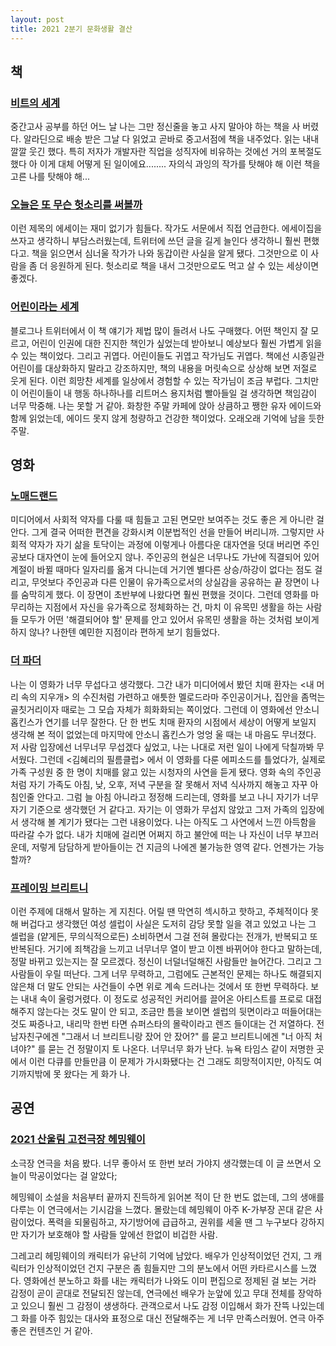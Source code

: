 ```yaml
---
layout: post
title: 2021 2분기 문화생활 결산
---
```


## 책

### [비트의 세계](http://book.naver.com/bookdb/book_detail.php?bid=18990670)
중간고사 공부를 하던 어느 날 나는 그만 정신줄을 놓고 사지 말아야 하는 책을 사 버렸다. 알라딘으로 배송 받은 그날 다 읽었고 곧바로 중고서점에 책을 내주었다. 읽는 내내 깔깔 웃긴 했다. 특히 저자가 개발자란 직업을 성직자에 비유하는 것에선 거의 포복절도했다 아 이게 대체 어떻게 된 일이에요........ 자의식 과잉의 작가를 탓해야 해 이런 책을 고른 나를 탓해야 해...

### [오늘은 또 무슨 헛소리를 써볼까](http://book.naver.com/bookdb/book_detail.php?bid=20592381)
이런 제목의 에세이는 재미 없기가 힘들다. 작가도 서문에서 직접 언급한다. 에세이집을 쓰자고 생각하니 부담스러웠는데, 트위터에 쓰던 글을 길게 늘인다 생각하니 훨씬 편했다고. 책을 읽으면서 심너울 작가가 나와 동갑이란 사실을 알게 됐다. 그것만으로 이 사람을 좀 더 응원하게 된다. 헛소리로 책을 내서 그것만으로도 먹고 살 수 있는 세상이면 좋겠다.

### [어린이라는 세계](http://book.naver.com/bookdb/book_detail.php?bid=17191260)
블로그나 트위터에서 이 책 얘기가 제법 많이 들려서 나도 구매했다. 어떤 책인지 잘 모르고, 어린이 인권에 대한 진지한 책인가 싶었는데 받아보니 예상보다 훨씬 가볍게 읽을 수 있는 책이었다. 그리고 귀엽다. 어린이들도 귀엽고 작가님도 귀엽다. 책에선 시종일관 어린이를 대상화하지 말라고 강조하지만, 책의 내용을 머릿속으로 상상해 보면 저절로 웃게 된다. 이런 희망찬 세계를 일상에서 경험할 수 있는 작가님이 조금 부럽다. 그치만 이 어린이들이 내 행동 하나하나를 리트머스 용지처럼 빨아들일 걸 생각하면 책임감이 너무 막중해. 나는 못할 거 같아.
화창한 주말 카페에 앉아 상큼하고 쨍한 유자 에이드와 함께 읽었는데, 에이드 못지 않게 청량하고 건강한 책이었다. 오래오래 기억에 남을 듯한 주말.

## 영화

### [노매드랜드](https://movie.naver.com/movie/bi/mi/basic.nhn?code=196215)
미디어에서 사회적 약자를 다룰 때 힘들고 고된 면모만 보여주는 것도 좋은 게 아니란 걸 안다. 그게 결국 어떠한 편견을 강화시켜 이분법적인 선을 만들어 버리니까. 그렇지만 사회적 약자가 자기 삶을 토닥이는 과정에 이렇게나 아름다운 대자연을 덧대 버리면 주인공보다 대자연이 눈에 들어오지 않나. 주인공의 현실은 너무나도 가난에 직결되어 있어 계절이 바뀔 때마다 일자리를 옮겨 다니는데 거기엔 별다른 상승/하강이 없다는 점도 걸리고, 무엇보다 주인공과 다른 인물이 유가족으로서의 상실감을 공유하는 끝 장면이 나를 숨막히게 했다. 이 장면이 초반부에 나왔다면 훨씬 편했을 것이다. 그런데 영화를 마무리하는 지점에서 자신을 유가족으로 정체화하는 건, 마치 이 유목민 생활을 하는 사람들 모두가 어떤 '해결되어야 할' 문제를 안고 있어서 유목민 생활을 하는 것처럼 보이게 하지 않나? 나한텐 예민한 지점이라 편하게 보기 힘들었다.

### [더 파더](https://movie.naver.com/movie/bi/mi/basic.nhn?code=191920)
나는 이 영화가 너무 무섭다고 생각했다. 그간 내가 미디어에서 봤던 치매 환자는 <내 머리 속의 지우개> 의 수진처럼 가련하고 애틋한 멜로드라마 주인공이거나, 집안을 좀먹는 골칫거리이자 때로는 그 모습 자체가 희화화되는 쪽이었다. 그런데 이 영화에선 안소니 홉킨스가 연기를 너무 잘한다. 단 한 번도 치매 환자의 시점에서 세상이 어떻게 보일지 생각해 본 적이 없었는데 마지막에 안소니 홉킨스가 엉엉 울 때는 내 마음도 무너졌다. 저 사람 입장에선 너무너무 무섭겠다 싶었고, 나는 나대로 저런 일이 나에게 닥칠까봐 무서웠다. 
그런데 <김혜리의 필름클럽> 에서 이 영화를 다룬 에피소드를 틀었다가, 실제로 가족 구성원 중 한 명이 치매를 앓고 있는 시청자의 사연을 듣게 됐다. 영화 속의 주인공처럼 자기 가족도 아침, 낮, 오후, 저녁 구분을 잘 못해서 저녁 식사까지 해놓고 자꾸 아침인줄 안다고. 그럼 늘 아침 아니라고 정정해 드리는데, 영화를 보고 나니 자기가 너무 자기 기준으로 생각했던 거 같다고. 자기는 이 영화가 무섭지 않았고 그저 가족의 입장에서 생각해 볼 계기가 됐다는 그런 내용이었다. 
나는 아직도 그 사연에서 느낀 아득함을 따라갈 수가 없다. 내가 치매에 걸리면 어쩌지 하고 불안에 떠는 나 자신이 너무 부끄러운데, 저렇게 담담하게 받아들이는 건 지금의 나에겐 불가능한 영역 같다. 언젠가는 가능할까? 

### [프레이밍 브리트니](https://watcha.com/contents/share/tE6YG8N)
이런 주제에 대해서 말하는 게 지친다. 어릴 땐 막연히 섹시하고 핫하고, 주체적이다 못해 버겁다고 생각했던 여성 셀럽이 사실은 도저히 감당 못할 일을 겪고 있었고 나는 그 셀럽을 (얕게든, 무의식적으로든) 소비하면서 그걸 전혀 몰랐다는 전개가, 반복되고 또 반복된다. 거기에 죄책감을 느끼고 너무너무 열이 받고 이젠 바뀌어야 한다고 말하는데, 정말 바뀌고 있는지는 잘 모르겠다. 정신이 너덜너덜해진 사람들만 늘어간다. 그리고 그 사람들이 우릴 떠난다. 그게 너무 무력하고, 그럼에도 근본적인 문제는 하나도 해결되지 않은채 더 말도 안되는 사건들이 수면 위로 계속 드러나는 것에서 또 한번 무력하다.
보는 내내 속이 울렁거렸다. 이 정도로 성공적인 커리어를 끌어온 아티스트를 프로로 대접해주지 않는다는 것도 말이 안 되고, 조금만 틈을 보이면 셀럽의 뒷면이라고 떠들어대는 것도 짜증나고, 내리막 한번 타면 슈퍼스타의 몰락이라고 렌즈 들이대는 건 저열하다. 전 남자친구에겐 "그래서 너 브리트니랑 잤어 안 잤어?" 를 묻고 브리트니에겐 "너 아직 처녀야?" 를 묻는 건 정말이지 토 나온다. 너무너무 화가 난다. 뉴욕 타임스 같이 저명한 곳에서 이런 다큐를 만들만큼 이 문제가 가시화됐다는 건 그래도 희망적이지만, 아직도 여기까지밖에 못 왔다는 게 화가 나.

## 공연

### [2021 산울림 고전극장 헤밍웨이](https://blog.naver.com/tcsanwoollim/222364417812)
소극장 연극을 처음 봤다. 너무 좋아서 또 한번 보러 가야지 생각했는데 이 글 쓰면서 오늘이 막공이었다는 걸 알았다; 

헤밍웨이 소설을 처음부터 끝까지 진득하게 읽어본 적이 단 한 번도 없는데, 그의 생애를 다루는 이 연극에서는 기시감을 느꼈다. 몰랐는데 헤밍웨이 아주 K-가부장 꼰대 같은 사람이었다. 폭력을 되물림하고, 자기방어에 급급하고, 권위를 세울 땐 그 누구보다 강하지만 자기가 보호해야 할 사람들 앞에선 한없이 비겁한 사람. 

그레고리 헤밍웨이의 캐릭터가 유난히 기억에 남았다. 배우가 인상적이었던 건지, 그 캐릭터가 인상적이었던 건지 구분은 좀 힘들지만 그의 분노에서 어떤 카타르시스를 느꼈다. 영화에선 분노하고 화를 내는 캐릭터가 나와도 이미 편집으로 정제된 걸 보는 거라 감정이 곧이 곧대로 전달되진 않는데, 연극에선 배우가 눈앞에 있고 무대 전체를 장악하고 있으니 훨씬 그 감정이 생생하다. 관객으로서 나도 감정 이입해서 화가 잔뜩 나있는데 그 화를 아주 힘있는 대사와 표정으로 대신 전달해주는 게 너무 만족스러웠어. 연극 아주 좋은 컨텐츠인 거 같아. 
